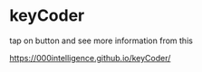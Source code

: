 # keyCoder
tap on button and see more information from this

<a href="https://000intelligence.github.io/keyCoder/" targe="_blank">
https://000intelligence.github.io/keyCoder/
</a>
